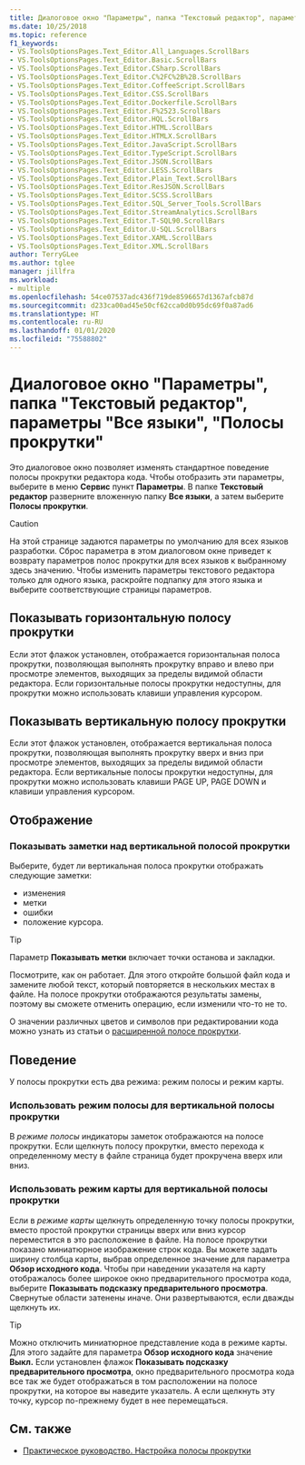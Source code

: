 ```yaml
---
title: Диалоговое окно "Параметры", папка "Текстовый редактор", параметры "Все языки", "Полосы прокрутки"
ms.date: 10/25/2018
ms.topic: reference
f1_keywords:
- VS.ToolsOptionsPages.Text_Editor.All_Languages.ScrollBars
- VS.ToolsOptionsPages.Text_Editor.Basic.ScrollBars
- VS.ToolsOptionsPages.Text_Editor.CSharp.ScrollBars
- VS.ToolsOptionsPages.Text_Editor.C%2FC%2B%2B.ScrollBars
- VS.ToolsOptionsPages.Text_Editor.CoffeeScript.ScrollBars
- VS.ToolsOptionsPages.Text_Editor.CSS.ScrollBars
- VS.ToolsOptionsPages.Text_Editor.Dockerfile.ScrollBars
- VS.ToolsOptionsPages.Text_Editor.F%2523.ScrollBars
- VS.ToolsOptionsPages.Text_Editor.HQL.ScrollBars
- VS.ToolsOptionsPages.Text_Editor.HTML.ScrollBars
- VS.ToolsOptionsPages.Text_Editor.HTMLX.ScrollBars
- VS.ToolsOptionsPages.Text_Editor.JavaScript.ScrollBars
- VS.ToolsOptionsPages.Text_Editor.TypeScript.ScrollBars
- VS.ToolsOptionsPages.Text_Editor.JSON.ScrollBars
- VS.ToolsOptionsPages.Text_Editor.LESS.ScrollBars
- VS.ToolsOptionsPages.Text_Editor.Plain_Text.ScrollBars
- VS.ToolsOptionsPages.Text_Editor.ResJSON.ScrollBars
- VS.ToolsOptionsPages.Text_Editor.SCSS.ScrollBars
- VS.ToolsOptionsPages.Text_Editor.SQL_Server_Tools.ScrollBars
- VS.ToolsOptionsPages.Text_Editor.StreamAnalytics.ScrollBars
- VS.ToolsOptionsPages.Text_Editor.T-SQL90.ScrollBars
- VS.ToolsOptionsPages.Text_Editor.U-SQL.ScrollBars
- VS.ToolsOptionsPages.Text_Editor.XAML.ScrollBars
- VS.ToolsOptionsPages.Text_Editor.XML.ScrollBars
author: TerryGLee
ms.author: tglee
manager: jillfra
ms.workload:
- multiple
ms.openlocfilehash: 54ce07537adc436f719de8596657d1367afcb87d
ms.sourcegitcommit: d233ca00ad45e50cf62cca0d0b95dc69f0a87ad6
ms.translationtype: HT
ms.contentlocale: ru-RU
ms.lasthandoff: 01/01/2020
ms.locfileid: "75588802"
---
```

# <a name="options-text-editor-all-languages-scroll-bars"></a>Диалоговое окно "Параметры", папка "Текстовый редактор", параметры "Все языки", "Полосы прокрутки"
Это диалоговое окно позволяет изменять стандартное поведение полосы прокрутки редактора кода. Чтобы отобразить эти параметры, выберите в меню **Сервис** пункт **Параметры**. В папке **Текстовый редактор** разверните вложенную папку **Все языки**, а затем выберите **Полосы прокрутки**.

> [!CAUTION]
> На этой странице задаются параметры по умолчанию для всех языков разработки. Сброс параметра в этом диалоговом окне приведет к возврату параметров полос прокрутки для всех языков к выбранному здесь значению. Чтобы изменить параметры текстового редактора только для одного языка, раскройте подпапку для этого языка и выберите соответствующие страницы параметров.

## <a name="show-horizontal-scroll-bar"></a>Показывать горизонтальную полосу прокрутки

Если этот флажок установлен, отображается горизонтальная полоса прокрутки, позволяющая выполнять прокрутку вправо и влево при просмотре элементов, выходящих за пределы видимой области редактора. Если горизонтальные полосы прокрутки недоступны, для прокрутки можно использовать клавиши управления курсором.

## <a name="show-vertical-scroll-bar"></a>Показывать вертикальную полосу прокрутки

Если этот флажок установлен, отображается вертикальная полоса прокрутки, позволяющая выполнять прокрутку вверх и вниз при просмотре элементов, выходящих за пределы видимой области редактора. Если вертикальные полосы прокрутки недоступны, для прокрутки можно использовать клавиши PAGE UP, PAGE DOWN и клавиши управления курсором.

## <a name="display"></a>Отображение

### <a name="show-annotations-over-vertical-scroll-bar"></a>Показывать заметки над вертикальной полосой прокрутки

Выберите, будет ли вертикальная полоса прокрутки отображать следующие заметки:

- изменения
- метки
- ошибки
- положение курсора.

> [!TIP]
> Параметр **Показывать метки** включает точки останова и закладки.

Посмотрите, как он работает. Для этого откройте большой файл кода и замените любой текст, который повторяется в нескольких местах в файле. На полосе прокрутки отображаются результаты замены, поэтому вы сможете отменить операцию, если изменили что-то не то.

О значении различных цветов и символов при редактировании кода можно узнать из статьи о [расширенной полосе прокрутки](https://blogs.msdn.microsoft.com/cdnstudents/2014/01/21/visual-studio-tips-and-tricks-enhanced-scroll-bar/).

## <a name="behavior"></a>Поведение

У полосы прокрутки есть два режима: режим полосы и режим карты.

### <a name="use-bar-mode-for-vertical-scroll-bar"></a>Использовать режим полосы для вертикальной полосы прокрутки

В *режиме полосы* индикаторы заметок отображаются на полосе прокрутки. Если щелкнуть полосу прокрутки, вместо перехода к определенному месту в файле страница будет прокручена вверх или вниз.

### <a name="use-map-mode-for-vertical-scroll-bar"></a>Использовать режим карты для вертикальной полосы прокрутки

Если в *режиме карты* щелкнуть определенную точку полосы прокрутки, вместо простой прокрутки страницы вверх или вниз курсор переместится в это расположение в файле. На полосе прокрутки показано миниатюрное изображение строк кода. Вы можете задать ширину столбца карты, выбрав определенное значение для параметра **Обзор исходного кода**. Чтобы при наведении указателя на карту отображалось более широкое окно предварительного просмотра кода, выберите **Показывать подсказку предварительного просмотра**. Свернутые области затенены иначе. Они развертываются, если дважды щелкнуть их.

> [!TIP]
> Можно отключить миниатюрное представление кода в режиме карты. Для этого задайте для параметра **Обзор исходного кода** значение **Выкл.** Если установлен флажок **Показывать подсказку предварительного просмотра**, окно предварительного просмотра кода все так же будет отображаться в том расположении на полосе прокрутки, на которое вы наведите указатель. А если щелкнуть эту точку, курсор по-прежнему будет в нее перемещаться.

## <a name="see-also"></a>См. также

- [Практическое руководство. Настройка полосы прокрутки](../how-to-track-your-code-by-customizing-the-scrollbar.md)

